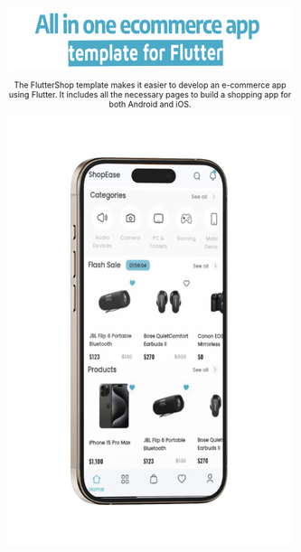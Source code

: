 <p align="center">
  <img src="commplete_commerce_app/images/Header-Text.png" alt="Build you shop app in days" style="width: 700px; height: auto;">
</p>

<p align="center">
  The FlutterShop template makes it easier to develop an e-commerce app using Flutter. It includes all the necessary pages to build a shopping app for both Android and iOS.
</p>

<p align="center">
  <img src="commplete_commerce_app/images/view1.png" alt="Build you shop app in days" style="width: 700px; height: auto;">
</p>







